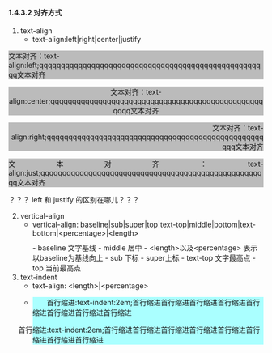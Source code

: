 #### 1.4.3.2 对齐方式 ####
1. text-align
	- <div style="margin-bottom:10px;width :100%;">text-align:left|right|center|justify</div>
<div>
	<p style = "background:#bbb;text-align:left;">
		文本对齐：text-align:left;qqqqqqqqqqqqqqqqqqqqqqqqqqqqqqqqqqqqqqqqqqqqqqqqqqqqq文本对齐
	</p>
	<p style = "background:#bbb;text-align:center;">
		文本对齐：text-align:center;qqqqqqqqqqqqqqqqqqqqqqqqqqqqqqqqqqqqqqqqqqqqqqqqqqqqq文本对齐
	</p>
	<p style = "background:#bbb;text-align:right;">
		文本对齐：text-align:right;qqqqqqqqqqqqqqqqqqqqqqqqqqqqqqqqqqqqqqqqqqqqqqqqqqqqq文本对齐
	</p>
	<p style = "background:#bbb;text-align:justify;">
		文本对齐：text-align:just;qqqqqqqqqqqqqqqqqqqqqqqqqqqqqqqqqqqqqqqqqqqqqqqqqqqqq文本对齐
	</p>
？？？ left 和 justify 的区别在哪儿？？？

2. vertical-align
	- 	<div style="margin-bottom:10px;width :100%;">vertical-align: baseline|sub|super|top|text-top|middle|bottom|text-bottom|&lt;percentage>|&lt;length> </div>
		- baseline  文字基线
		- middle 居中 
		- &lt;length>以及&lt;percentage> 表示以baseline为基线向上
		- sub 下标
		- super上标
		- text-top 文字最高点
		- top 当前最高点
3. text-indent
	- <div style="width :100%;">text-align: &lt;length>|&lt;percentage></div>
	- <div style="margin-bottom:10px;background:#aff;width :100%;"><p style ="text-indent: 2em;">首行缩进:text-indent:2em;首行缩进首行缩进首行缩进首行缩进首行缩进首行缩进首行缩进首行缩进</p><p style ="text-indent: -2em;">首行缩进:text-indent:2em;首行缩进首行缩进首行缩进首行缩进首行缩进首行缩进首行缩进首行缩进</p></div>
